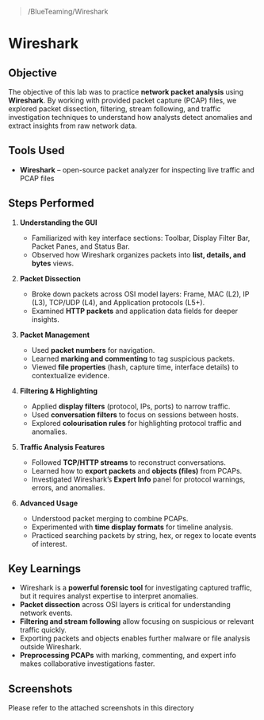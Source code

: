 > /BlueTeaming/Wireshark
# Wireshark

## Objective
The objective of this lab was to practice **network packet analysis** using **Wireshark**. By working with provided packet capture (PCAP) files, we explored packet dissection, filtering, stream following, and traffic investigation techniques to understand how analysts detect anomalies and extract insights from raw network data.  

## Tools Used
- **Wireshark** – open-source packet analyzer for inspecting live traffic and PCAP files  

## Steps Performed
1. **Understanding the GUI**
   - Familiarized with key interface sections: Toolbar, Display Filter Bar, Packet Panes, and Status Bar.  
   - Observed how Wireshark organizes packets into **list, details, and bytes** views.  

2. **Packet Dissection**
   - Broke down packets across OSI model layers: Frame, MAC (L2), IP (L3), TCP/UDP (L4), and Application protocols (L5+).  
   - Examined **HTTP packets** and application data fields for deeper insights.  

3. **Packet Management**
   - Used **packet numbers** for navigation.  
   - Learned **marking and commenting** to tag suspicious packets.  
   - Viewed **file properties** (hash, capture time, interface details) to contextualize evidence.  

4. **Filtering & Highlighting**
   - Applied **display filters** (protocol, IPs, ports) to narrow traffic.  
   - Used **conversation filters** to focus on sessions between hosts.  
   - Explored **colourisation rules** for highlighting protocol traffic and anomalies.  

5. **Traffic Analysis Features**
   - Followed **TCP/HTTP streams** to reconstruct conversations.  
   - Learned how to **export packets** and **objects (files)** from PCAPs.  
   - Investigated Wireshark’s **Expert Info** panel for protocol warnings, errors, and anomalies.  

6. **Advanced Usage**
   - Understood packet merging to combine PCAPs.  
   - Experimented with **time display formats** for timeline analysis.  
   - Practiced searching packets by string, hex, or regex to locate events of interest.  

## Key Learnings
- Wireshark is a **powerful forensic tool** for investigating captured traffic, but it requires analyst expertise to interpret anomalies.  
- **Packet dissection** across OSI layers is critical for understanding network events.  
- **Filtering and stream following** allow focusing on suspicious or relevant traffic quickly.  
- Exporting packets and objects enables further malware or file analysis outside Wireshark.  
- **Preprocessing PCAPs** with marking, commenting, and expert info makes collaborative investigations faster.  

## Screenshots
Please refer to the attached screenshots in this directory